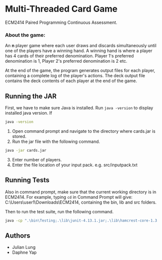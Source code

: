 

# Multi-Threaded Card Game
ECM2414 Paired Programming Continuous Assessment.

### About the game:
An **n** player game where each user draws and discards simultaneously until one of the players have a winning hand. A winning hand is where a player has 4 cards of their preferred denomination. Player 1's preferred denomination is 1, Player 2's preferred denomination is 2 etc.

At the end of the game, the program generates output files for each player, containing a complete log of the player's actions. The deck output file contains the deck contents of each player at the end of the game.


## Running the JAR
First, we have to make sure Java is installed. 
Run `java -version` to display installed java version. If 
``` cmd
java -version
```
1. Open command prompt and navigate to the directory where cards.jar is stored.
2. Run the jar file with the following command.


``` cmd
java -jar cards.jar
``` 

3. Enter number of players.
4. Enter the file location of your input pack. e.g. src/inputpack.txt


## Running Tests
Also in command prompt, make sure that the current working directory is in ECM2414. For example, typing `cd` in Command Prompt will give: 
C:\Users\user1\Downloads\ECM2414, containing the bin, lib and src folders.

Then to run the test suite, run the following command.

``` cmd 
java -cp ".\bin\Testing;.\lib\junit-4.13.1.jar;.\lib\hamcrest-core-1.3.jar" Testing.TestRunner
```

## Authors

- Julian Lung 
- Daphne Yap

